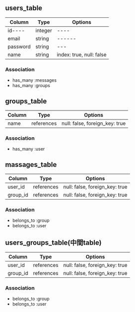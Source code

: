 <!-- ・ユーザー管理機能
   users_table
・チャットグループ管理機能
   groups_table
・チャットメッセージの保存機能
   massages_table 
・中間table
   users_groups_table
  -->


## users_table
|Column|Type|Options|
|------|----|-------|
|id----|integer|----|
|email|string|------|
|password|string|---|
|name|string|index: true, null: false|
### Association
- has_many :messages
- has_many :groups

## groups_table
|Column|Type|Options|
|------|----|-------|
|name|references|null: false, foreign_key: true|
### Association
- has_many :user

## massages_table
|Column|Type|Options|
|------|----|-------|
|user_id|references|null: false, foreign_key: true|
|group_id|references|null: false, foreign_key: true|
### Association
- belongs_to :group
- belongs_to :user

## users_groups_table(中間table)
|Column|Type|Options|
|------|----|-------|
|user_id|references|null: false, foreign_key: true|
|group_id|references|null: false, foreign_key: true|
### Association
- belongs_to :group
- belongs_to :user